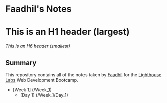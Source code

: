 # Faadhil's Notes
# This is an H1 header (largest)
###### This is an H6 header (smallest)

## Summary 

This repository contains all of the notes taken by [Faadhil](https://github.com/faadhil2) for the [Lighthouse Labs](https://www.lighthouselabs.ca/) Web Development Bootcamp.

* [Week 1] (/Week_1)
  * [Day 1] (/Week_1/Day_1)